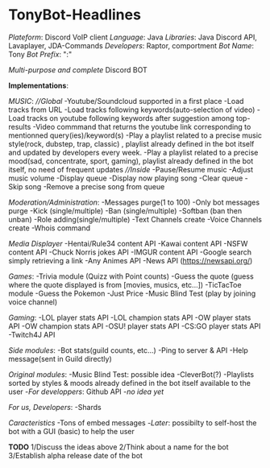 # TonyBot-Headlines

_*Plateform*_: Discord VoIP client
_*Language*_: Java
_*Libraries*_: Java Discord API, Lavaplayer, JDA-Commands
_*Developers*_: Raptor, comportment
_*Bot Name*_: Tony
_*Bot Prefix*_: ":"

*Multi-purpose and complete* Discord BOT

__**Implementations**__:

_*MUSIC*_:
    *//Global*
-Youtube/Soundcloud supported in a first place
-Load tracks from URL
-Load tracks following keywords(auto-selection of video) 
-Load tracks on youtube following keywords after suggestion among top-results
-Video commmand that returns the youtube link corresponding to mentionned query(ies)/keyword(s)
-Play a playlist related to a precise music style(rock, dubstep, trap, classic) , playlist already defined in the bot itself and updated by developers every week.
-Play a playlist related to a precise mood(sad, concentrate, sport, gaming), playlist already defined in the bot itself, no need of frequent updates
    *//Inside*
-Pause/Resume music
-Adjust music volume
-Display queue
-Display now playing song
-Clear queue
-Skip song
-Remove a precise song from queue


_*Moderation/Administration*_:
-Messages purge(1 to 100)
-Only bot messages purge
-Kick (single/multiple)
-Ban (single/multiple)
-Softban (ban then unban)
-Role adding(single/multiple)
-Text Channels create
-Voice Channels create
-Whois command


_*Media Displayer*_
-Hentai/Rule34 content API
-Kawai content API
-NSFW content API
-Chuck Norris jokes API
-IMGUR content API
-Google search simply retrieving a link
-Any Animes API
-News API (https://newsapi.org/)


_*Games*_:
-Trivia module (Quizz with Point counts)
-Guess the quote (guess where the quote displayed is from [movies, musics, etc...])
-TicTacToe module
-Guess the Pokemon
-Just Price
-Music Blind Test (play by joining voice channel) 

_*Gaming*_:
-LOL player stats API
-LOL champion stats API
-OW player stats API
-OW champion stats API
-OSU! player stats API
-CS:GO player stats API
-Twitch4J API


_*Side modules*_:
-Bot stats(guild counts, etc...)
-Ping to server & API
-Help message(sent in Guild directly)


_*Original modules*_:
-Music Blind Test: possible idea
-CleverBot(?)
-Playlists sorted by styles & moods already defined in the bot itself available to the user
-*For developpers*: Github API
-*no idea yet*


_*For us, Developers*_:
-Shards

_*Caracteristics*_
-Tons of embed messages
-*Later*: possibilty to self-host the bot with a GUI (basic) to help the user

__**TODO**__
1/Discuss the ideas above
2/Think about a name for the bot
3/Establish alpha release date of the bot




